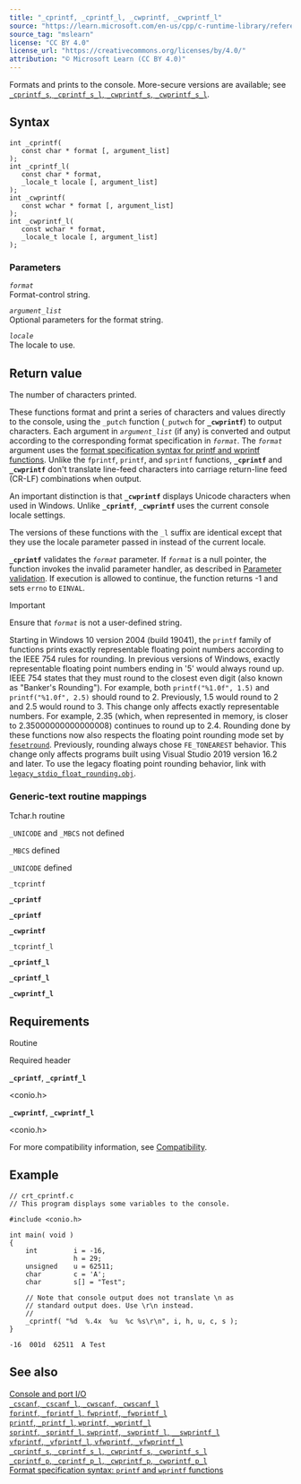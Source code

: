 ```yaml
---
title: "_cprintf, _cprintf_l, _cwprintf, _cwprintf_l"
source: "https://learn.microsoft.com/en-us/cpp/c-runtime-library/reference/cprintf-cprintf-l-cwprintf-cwprintf-l?view=msvc-170"
source_tag: "mslearn"
license: "CC BY 4.0"
license_url: "https://creativecommons.org/licenses/by/4.0/"
attribution: "© Microsoft Learn (CC BY 4.0)"
---
```

Formats and prints to the console. More-secure versions are available; see [`_cprintf_s`, `_cprintf_s_l`, `_cwprintf_s`, `_cwprintf_s_l`](https://learn.microsoft.com/en-us/cpp/c-runtime-library/reference/cprintf-s-cprintf-s-l-cwprintf-s-cwprintf-s-l?view=msvc-170).

## Syntax

```
int _cprintf(
   const char * format [, argument_list]
);
int _cprintf_l(
   const char * format,
   _locale_t locale [, argument_list]
);
int _cwprintf(
   const wchar * format [, argument_list]
);
int _cwprintf_l(
   const wchar * format,
   _locale_t locale [, argument_list]
);
```

### Parameters

_`format`_  
Format-control string.

_`argument_list`_  
Optional parameters for the format string.

_`locale`_  
The locale to use.

## Return value

The number of characters printed.

These functions format and print a series of characters and values directly to the console, using the `_putch` function (`_putwch` for **`_cwprintf`**) to output characters. Each argument in _`argument_list`_ (if any) is converted and output according to the corresponding format specification in _`format`_. The _`format`_ argument uses the [format specification syntax for printf and wprintf functions](https://learn.microsoft.com/en-us/cpp/c-runtime-library/format-specification-syntax-printf-and-wprintf-functions?view=msvc-170). Unlike the `fprintf`, `printf`, and `sprintf` functions, **`_cprintf`** and **`_cwprintf`** don't translate line-feed characters into carriage return-line feed (CR-LF) combinations when output.

An important distinction is that **`_cwprintf`** displays Unicode characters when used in Windows. Unlike **`_cprintf`**, **`_cwprintf`** uses the current console locale settings.

The versions of these functions with the `_l` suffix are identical except that they use the locale parameter passed in instead of the current locale.

**`_cprintf`** validates the _`format`_ parameter. If _`format`_ is a null pointer, the function invokes the invalid parameter handler, as described in [Parameter validation](https://learn.microsoft.com/en-us/cpp/c-runtime-library/parameter-validation?view=msvc-170). If execution is allowed to continue, the function returns -1 and sets `errno` to `EINVAL`.

Important

Ensure that _`format`_ is not a user-defined string.

Starting in Windows 10 version 2004 (build 19041), the `printf` family of functions prints exactly representable floating point numbers according to the IEEE 754 rules for rounding. In previous versions of Windows, exactly representable floating point numbers ending in '5' would always round up. IEEE 754 states that they must round to the closest even digit (also known as "Banker's Rounding"). For example, both `printf("%1.0f", 1.5)` and `printf("%1.0f", 2.5)` should round to 2. Previously, 1.5 would round to 2 and 2.5 would round to 3. This change only affects exactly representable numbers. For example, 2.35 (which, when represented in memory, is closer to 2.35000000000000008) continues to round up to 2.4. Rounding done by these functions now also respects the floating point rounding mode set by [`fesetround`](https://learn.microsoft.com/en-us/cpp/c-runtime-library/reference/fegetround-fesetround2?view=msvc-170). Previously, rounding always chose `FE_TONEAREST` behavior. This change only affects programs built using Visual Studio 2019 version 16.2 and later. To use the legacy floating point rounding behavior, link with [`legacy_stdio_float_rounding.obj`](https://learn.microsoft.com/en-us/cpp/c-runtime-library/link-options?view=msvc-170).

### Generic-text routine mappings

Tchar.h routine

`_UNICODE` and `_MBCS` not defined

`_MBCS` defined

`_UNICODE` defined

`_tcprintf`

**`_cprintf`**

**`_cprintf`**

**`_cwprintf`**

`_tcprintf_l`

**`_cprintf_l`**

**`_cprintf_l`**

**`_cwprintf_l`**

## Requirements

Routine

Required header

**`_cprintf`**, **`_cprintf_l`**

<conio.h>

**`_cwprintf`**, **`_cwprintf_l`**

<conio.h>

For more compatibility information, see [Compatibility](https://learn.microsoft.com/en-us/cpp/c-runtime-library/compatibility?view=msvc-170).

## Example

```
// crt_cprintf.c
// This program displays some variables to the console.

#include <conio.h>

int main( void )
{
    int         i = -16,
                h = 29;
    unsigned    u = 62511;
    char        c = 'A';
    char        s[] = "Test";

    // Note that console output does not translate \n as
    // standard output does. Use \r\n instead.
    //
    _cprintf( "%d  %.4x  %u  %c %s\r\n", i, h, u, c, s );
}
```

```
-16  001d  62511  A Test
```

## See also

[Console and port I/O](https://learn.microsoft.com/en-us/cpp/c-runtime-library/console-and-port-i-o?view=msvc-170)  
[`_cscanf`, `_cscanf_l`, `_cwscanf`, `_cwscanf_l`](https://learn.microsoft.com/en-us/cpp/c-runtime-library/reference/cscanf-cscanf-l-cwscanf-cwscanf-l?view=msvc-170)  
[`fprintf`, `_fprintf_l`, `fwprintf`, `_fwprintf_l`](https://learn.microsoft.com/en-us/cpp/c-runtime-library/reference/fprintf-fprintf-l-fwprintf-fwprintf-l?view=msvc-170)  
[`printf`, `_printf_l`, `wprintf`, `_wprintf_l`](https://learn.microsoft.com/en-us/cpp/c-runtime-library/reference/printf-printf-l-wprintf-wprintf-l?view=msvc-170)  
[`sprintf`, `_sprintf_l`, `swprintf`, `_swprintf_l`, `__swprintf_l`](https://learn.microsoft.com/en-us/cpp/c-runtime-library/reference/sprintf-sprintf-l-swprintf-swprintf-l-swprintf-l?view=msvc-170)  
[`vfprintf`, `_vfprintf_l`, `vfwprintf`, `_vfwprintf_l`](https://learn.microsoft.com/en-us/cpp/c-runtime-library/reference/vfprintf-vfprintf-l-vfwprintf-vfwprintf-l?view=msvc-170)  
[`_cprintf_s`, `_cprintf_s_l`, `_cwprintf_s`, `_cwprintf_s_l`](https://learn.microsoft.com/en-us/cpp/c-runtime-library/reference/cprintf-s-cprintf-s-l-cwprintf-s-cwprintf-s-l?view=msvc-170)  
[`_cprintf_p`, `_cprintf_p_l`, `_cwprintf_p`, `_cwprintf_p_l`](https://learn.microsoft.com/en-us/cpp/c-runtime-library/reference/cprintf-p-cprintf-p-l-cwprintf-p-cwprintf-p-l?view=msvc-170)  
[Format specification syntax: `printf` and `wprintf` functions](https://learn.microsoft.com/en-us/cpp/c-runtime-library/format-specification-syntax-printf-and-wprintf-functions?view=msvc-170)
